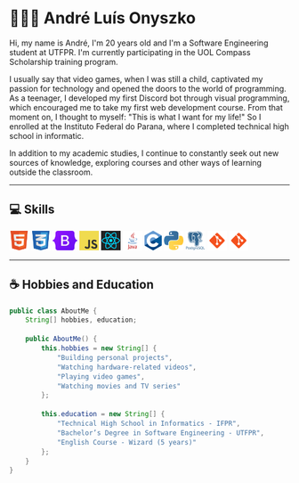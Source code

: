 <h1>👨🏻‍💻 André Luís Onyszko</h1>
<p>
Hi, my name is André, I'm 20 years old and I'm a Software Engineering student at UTFPR. I'm currently participating in the UOL Compass Scholarship training program.

I usually say that video games, when I was still a child, captivated my passion for technology and opened the doors to the world of programming. As a teenager, I developed my first Discord bot through visual programming, which encouraged me to take my first web development course. From that moment on, I thought to myself: "This is what I want for my life!" So I enrolled at the Instituto Federal do Parana, where I completed technical high school in informatic.

In addition to my academic studies, I continue to constantly seek out new sources of knowledge, exploring courses and other ways of learning outside the classroom.
</p>

---

<h2>💻 Skills </h2>
<p align="start">
    <img src="https://github.com/andreonyzko/andreonyzko/blob/main/img/html.png" height="35" />
    <img src="https://github.com/andreonyzko/andreonyzko/blob/main/img/css.png" height="35" />
    <img src="https://github.com/andreonyzko/andreonyzko/blob/main/img/bootstrap.png" height="35" />
    <img src="https://github.com/andreonyzko/andreonyzko/blob/main/img/javascript.png" height="35" />
    <img src="https://github.com/andreonyzko/andreonyzko/blob/main/img/react.png" height="35" />
    <img src="https://github.com/andreonyzko/andreonyzko/blob/main/img/java.png" height="35" />
    <img src="https://github.com/andreonyzko/andreonyzko/blob/main/img/c.png" height="35" />
    <img src="https://github.com/andreonyzko/andreonyzko/blob/main/img/python.png" height="35" />
    <img src="https://github.com/andreonyzko/andreonyzko/blob/main/img/postgree.png" height="35" />
    <img src="https://github.com/andreonyzko/andreonyzko/blob/main/img/git.png" height="35" />
    <img src="https://github.com/andreonyzko/andreonyzko/blob/main/img/git.png" height="35">
</p>

---
<h2>☕ Hobbies and Education</h2>

```java
public class AboutMe {
    String[] hobbies, education;

    public AboutMe() {
        this.hobbies = new String[] {
            "Building personal projects",
            "Watching hardware-related videos",
            "Playing video games",
            "Watching movies and TV series"
        };

        this.education = new String[] {
            "Technical High School in Informatics - IFPR",
            "Bachelor’s Degree in Software Engineering - UTFPR",
            "English Course - Wizard (5 years)"
        };
    }
}
```
